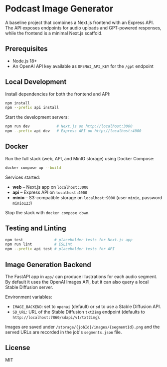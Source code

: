 # Podcast Image Generator

A baseline project that combines a Next.js frontend with an Express API. The API exposes endpoints for audio uploads and GPT-powered responses, while the frontend is a minimal Next.js scaffold.

## Prerequisites
- Node.js 18+
- An OpenAI API key available as `OPENAI_API_KEY` for the `/gpt` endpoint

## Local Development
Install dependencies for both the frontend and API:

```bash
npm install
npm --prefix api install
```

Start the development servers:

```bash
npm run dev            # Next.js on http://localhost:3000
npm --prefix api dev   # Express API on http://localhost:4000
```

## Docker
Run the full stack (web, API, and MinIO storage) using Docker Compose:

```bash
docker compose up --build
```

Services started:
- **web** – Next.js app on `localhost:3000`
- **api** – Express API on `localhost:4000`
- **minio** – S3-compatible storage on `localhost:9000` (user `minio`, password `minio123`)

Stop the stack with `docker compose down`.

## Testing and Linting
```bash
npm test              # placeholder tests for Next.js app
npm run lint          # ESLint
npm --prefix api test # placeholder tests for API
```

## Image Generation Backend

The FastAPI app in `app/` can produce illustrations for each audio segment. By default it uses the OpenAI Images API, but it can also query a local Stable Diffusion server.

Environment variables:

- `IMAGE_BACKEND`: set to `openai` (default) or `sd` to use a Stable Diffusion API.
- `SD_URL`: URL of the Stable Diffusion `txt2img` endpoint (defaults to `http://localhost:7860/sdapi/v1/txt2img`).

Images are saved under `/storage/{jobId}/images/{segmentId}.png` and the served URLs are recorded in the job's `segments.json` file.

## License
MIT
